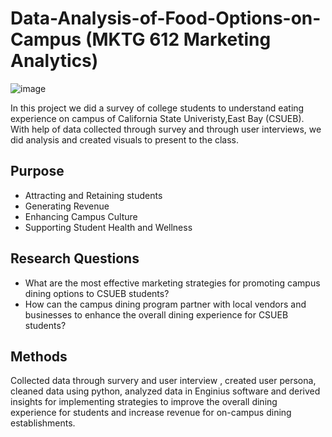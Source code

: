 # Data-Analysis-of-Food-Options-on-Campus (MKTG 612 Marketing Analytics)
![image](https://github.com/Niharika-Patil9/Data-Analysis-of-Food-Options-on-Campus/assets/103222259/045ebcfd-3c44-4a95-b460-cf4f67de0792)


In this project we did a survey of college students to understand eating experience on campus of California State Univeristy,East Bay (CSUEB).  
With help of data collected through survey and through user interviews, we did analysis and created visuals to present to the class. 

## Purpose 
- Attracting and Retaining students
- Generating Revenue
- Enhancing Campus Culture
- Supporting Student Health and Wellness
  
## Research Questions
 - What are the most effective marketing strategies for promoting campus dining options to CSUEB students?
 - How can the campus dining program partner with local vendors and businesses to enhance the overall dining experience for CSUEB students?

## Methods
Collected data through survery and user interview , created user persona, cleaned data using python, analyzed data in Enginius software and derived insights for 
implementing strategies to improve the overall dining experience for students and increase revenue for on-campus dining establishments.
